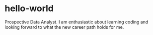 # hello-world
Prospective Data Analyst.
I am enthusiastic about learning coding and looking forward to what the new career path holds for me.
